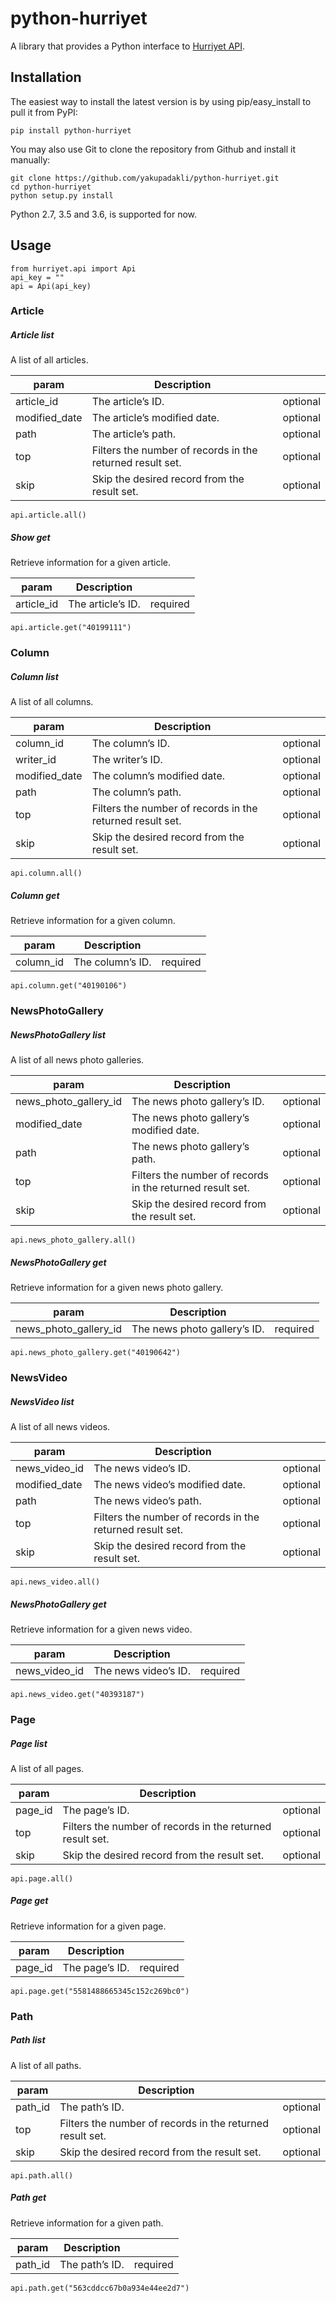 # python-hurriyet

A library that provides a Python interface to [Hurriyet API](https://developers.hurriyet.com.tr).

## Installation

The easiest way to install the latest version
is by using pip/easy_install to pull it from PyPI:

    pip install python-hurriyet

You may also use Git to clone the repository from
Github and install it manually:

    git clone https://github.com/yakupadakli/python-hurriyet.git
    cd python-hurriyet
    python setup.py install

Python 2.7, 3.5 and 3.6, is supported for now.

## Usage

    from hurriyet.api import Api
    api_key = ""
    api = Api(api_key)

### Article

##### Article list

A list of all articles.

| param  | Description |  |
| ------------- | ------------- | ------------- |
| article_id  | The article’s ID.  | optional |
| modified_date  | The article’s modified date.  | optional |
| path  | The article’s path.  | optional |
| top  | Filters the number of records in the returned result set.  | optional |
| skip  | Skip the desired record from the result set.  | optional |


    api.article.all()

##### Show get

Retrieve information for a given article.

| param  | Description |  |
| ------------- | ------------- | ------------- |
| article_id  | The article’s ID.  | required |


    api.article.get("40199111")


### Column

##### Column list

A list of all columns.

| param  | Description |  |
| ------------- | ------------- | ------------- |
| column_id  | The column’s ID.  | optional |
| writer_id  | The writer’s ID.  | optional |
| modified_date  | The column’s modified date.  | optional |
| path  | The column’s path.  | optional |
| top  | Filters the number of records in the returned result set.  | optional |
| skip  | Skip the desired record from the result set.  | optional |


    api.column.all()

##### Column get

Retrieve information for a given column.

| param  | Description |  |
| ------------- | ------------- | ------------- |
| column_id  | The column’s ID.  | required |


    api.column.get("40190106")


### NewsPhotoGallery

##### NewsPhotoGallery list

A list of all news photo galleries.

| param  | Description |  |
| ------------- | ------------- | ------------- |
| news_photo_gallery_id  | The news photo gallery’s ID.  | optional |
| modified_date  | The news photo gallery’s modified date.  | optional |
| path  | The news photo gallery’s path.  | optional |
| top  | Filters the number of records in the returned result set.  | optional |
| skip  | Skip the desired record from the result set.  | optional |


    api.news_photo_gallery.all()

##### NewsPhotoGallery get

Retrieve information for a given news photo gallery.

| param  | Description |  |
| ------------- | ------------- | ------------- |
| news_photo_gallery_id  | The news photo gallery’s ID.  | required |


    api.news_photo_gallery.get("40190642")


### NewsVideo

##### NewsVideo list

A list of all news videos.

| param  | Description |  |
| ------------- | ------------- | ------------- |
| news_video_id  | The news video’s ID.  | optional |
| modified_date  | The news video’s modified date.  | optional |
| path  | The news video’s path.  | optional |
| top  | Filters the number of records in the returned result set.  | optional |
| skip  | Skip the desired record from the result set.  | optional |


    api.news_video.all()

##### NewsPhotoGallery get

Retrieve information for a given news video.

| param  | Description |  |
| ------------- | ------------- | ------------- |
| news_video_id  | The news video’s ID.  | required |


    api.news_video.get("40393187")


### Page

##### Page list

A list of all pages.

| param  | Description |  |
| ------------- | ------------- | ------------- |
| page_id  | The page’s ID.  | optional |
| top  | Filters the number of records in the returned result set.  | optional |
| skip  | Skip the desired record from the result set.  | optional |


    api.page.all()

##### Page get

Retrieve information for a given page.

| param  | Description |  |
| ------------- | ------------- | ------------- |
| page_id  | The page’s ID.  | required |


    api.page.get("5581488665345c152c269bc0")


### Path

##### Path list

A list of all paths.

| param  | Description |  |
| ------------- | ------------- | ------------- |
| path_id  | The path’s ID.  | optional |
| top  | Filters the number of records in the returned result set.  | optional |
| skip  | Skip the desired record from the result set.  | optional |


    api.path.all()

##### Path get

Retrieve information for a given path.

| param  | Description |  |
| ------------- | ------------- | ------------- |
| path_id  | The path’s ID.  | required |


    api.path.get("563cddcc67b0a934e44ee2d7")
